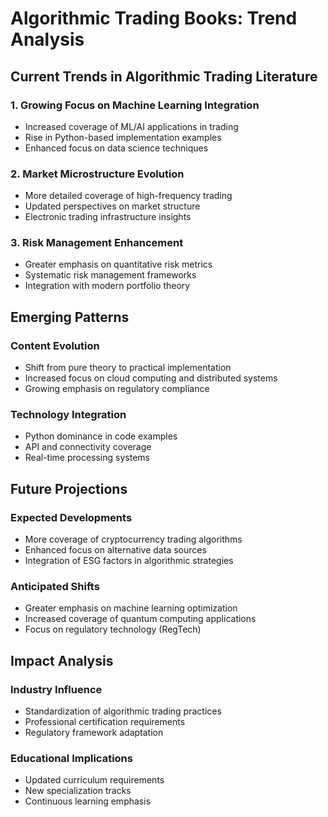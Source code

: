 # Algorithmic Trading Books: Trend Analysis

## Current Trends in Algorithmic Trading Literature

### 1. Growing Focus on Machine Learning Integration
- Increased coverage of ML/AI applications in trading
- Rise in Python-based implementation examples
- Enhanced focus on data science techniques

### 2. Market Microstructure Evolution
- More detailed coverage of high-frequency trading
- Updated perspectives on market structure
- Electronic trading infrastructure insights

### 3. Risk Management Enhancement
- Greater emphasis on quantitative risk metrics
- Systematic risk management frameworks
- Integration with modern portfolio theory

## Emerging Patterns

### Content Evolution
- Shift from pure theory to practical implementation
- Increased focus on cloud computing and distributed systems
- Growing emphasis on regulatory compliance

### Technology Integration
- Python dominance in code examples
- API and connectivity coverage
- Real-time processing systems

## Future Projections

### Expected Developments
- More coverage of cryptocurrency trading algorithms
- Enhanced focus on alternative data sources
- Integration of ESG factors in algorithmic strategies

### Anticipated Shifts
- Greater emphasis on machine learning optimization
- Increased coverage of quantum computing applications
- Focus on regulatory technology (RegTech)

## Impact Analysis

### Industry Influence
- Standardization of algorithmic trading practices
- Professional certification requirements
- Regulatory framework adaptation

### Educational Implications
- Updated curriculum requirements
- New specialization tracks
- Continuous learning emphasis